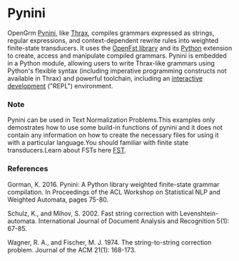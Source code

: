 # Pynini

OpenGrm <a href= "http://www.openfst.org/twiki/bin/view/GRM/Pynini">Pynini</a>, like <a href="http://www.openfst.org/twiki/bin/view/GRM/Thrax">Thrax</a>, compiles grammars expressed as strings, regular expressions, and context-dependent rewrite rules into weighted finite-state transducers. It uses the <a href="http://www.openfst.org/twiki/bin/view/FST/WebHome">OpenFst library</a> and its <a href = "https://www.python.org/">Python</a> extension to create, access and manipulate compiled grammars. Pynini is embedded in a Python module, allowing users to write Thrax-like grammars using Python's flexible syntax (including imperative programming constructs not available in Thrax) and powerful toolchain, including an <a href="http://ipython.org/">interactive development</a> ("REPL") environment.


<h3>Note</h3>
Pynini can be used in Text Normalization Problems.This examples only demostrates how to use some build-in functions of pynini and it does not contain any information on how to create the necessary files for using it with a particular language.You should familiar with finite state transducers.Learn about FSTs here <a href = "https://www.youtube.com/channel/UCsg4NhZjN7NZuJIjwea0njw">FST</a>.

<h3>References</h3>
Gorman, K. 2016. Pynini: A Python library weighted finite-state grammar compilation. In Proceedings of the ACL Workshop on Statistical NLP and Weighted Automata, pages 75-80.

Schulz, K., and Mihov, S. 2002. Fast string correction with Levenshtein-automata. International Journal of Document Analysis and Recognition 5(1): 67-85.

Wagner, R. A., and Fischer, M. J. 1974. The string-to-string correction problem. Journal of the ACM 21(1): 168-173.
